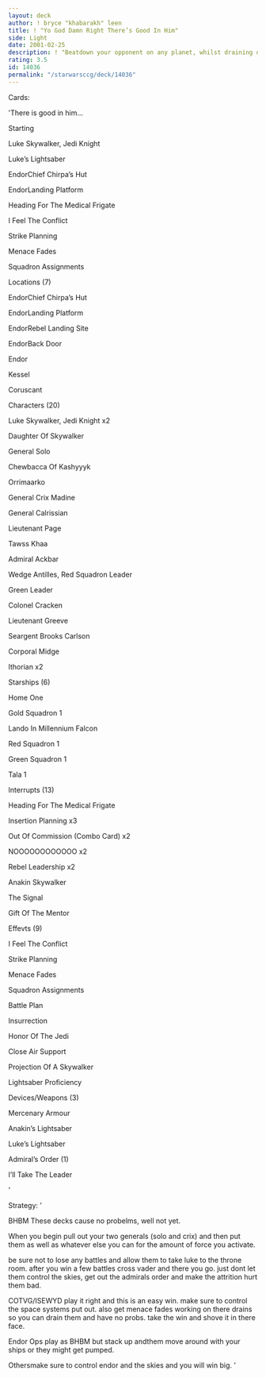 ```yaml
---
layout: deck
author: ! bryce "khabarakh" leen
title: ! "Yo God Damn Right There’s Good In Him"
side: Light
date: 2001-02-25
description: ! "Beatdown your opponent on any planet, whilst draining on endor for at least 3 per battleground site."
rating: 3.5
id: 14036
permalink: "/starwarsccg/deck/14036"
---
```

Cards: 

'There is good in him...


Starting


Luke Skywalker, Jedi Knight

Luke’s Lightsaber

EndorChief Chirpa’s Hut

EndorLanding Platform

Heading For The Medical Frigate

I Feel The Conflict

Strike Planning

Menace Fades

Squadron Assignments


Locations (7)


EndorChief Chirpa’s Hut

EndorLanding Platform

EndorRebel Landing Site

EndorBack Door

Endor

Kessel

Coruscant


Characters (20) 


Luke Skywalker, Jedi Knight x2

Daughter Of Skywalker

General Solo

Chewbacca Of Kashyyyk

Orrimaarko

General Crix Madine

General Calrissian

Lieutenant Page

Tawss Khaa

Admiral Ackbar

Wedge Antilles, Red Squadron Leader

Green Leader

Colonel Cracken

Lieutenant Greeve

Seargent Brooks Carlson

Corporal Midge

Ithorian x2


Starships (6) 


Home One

Gold Squadron 1 

Lando In Millennium Falcon 

Red Squadron 1

Green Squadron 1

Tala 1


Interrupts (13) 


Heading For The Medical Frigate

Insertion Planning x3

Out Of Commission (Combo Card) x2

NOOOOOOOOOOOO x2

Rebel Leadership x2

Anakin Skywalker

The Signal

Gift Of The Mentor


Effevts (9)


I Feel The Conflict

Strike Planning

Menace Fades

Squadron Assignments

Battle Plan

Insurrection

Honor Of The Jedi

Close Air Support

Projection Of A Skywalker

Lightsaber Proficiency


Devices/Weapons (3)

Mercenary Armour

Anakin’s Lightsaber

Luke’s Lightsaber


Admiral’s Order (1)

I’ll Take The Leader


'

Strategy: '

BHBM These decks cause no probelms, well not yet.

When you begin pull out your two generals (solo and crix) and then put them as well as whatever else you can for the amount of force you activate.

be sure not to lose any battles and allow them to take luke to the throne room. after you win a few battles cross vader and there you go. just dont let them control the skies, get out the admirals order and make the attrition hurt them bad.


COTVG/ISEWYD play it right and this is an easy win. make sure to control the space systems put out. also get menace fades working on there drains so you can drain them and have no probs. take the win and shove it in there face.


Endor Ops play as BHBM but stack up andthem move around with your ships or they might get pumped.


Othersmake sure to control endor and the skies and you will win big. '
